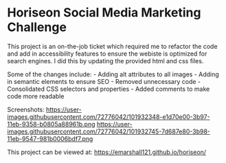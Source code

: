 # Horiseon Social Media Marketing Challenge

This project is an on-the-job ticket which required me to refactor the code and add in accessibility features to ensure the webiste is optimized for search engines. I did this by updating the provided html and css files. 

Some of the changes include:
    - Adding alt attributes to all images
    - Adding in semantic elements to ensure SEO
    - Removed unnecessary code
    - Consolidated CSS selectors and properties
    - Added comments to make code more readable

Screenshots:
https://user-images.githubusercontent.com/72776042/101932348-e1d70e00-3b97-11eb-9358-b0805a88961b.png
https://user-images.githubusercontent.com/72776042/101932745-7d687e80-3b98-11eb-9547-981b0006bdf7.png

This project can be viewed at: https://emarshall121.github.io/horiseon/

